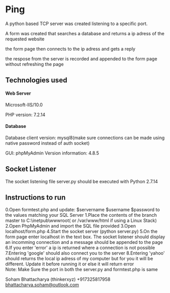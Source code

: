 # Ping

A python based TCP server was created listening to a specific port.

A form was created that searches a database and returns a ip adress of the requested website

the form page then connects to the ip adress and gets a reply

the respose from the server is recorded and appended to the form page without refreshing the page

## Technologies used

#### Web Server
Microsoft-IIS/10.0

PHP version: 7.2.14 

#### Database
Database client version: mysql8(make sure connections can be made using native password instead of auth socket)

GUI: phpMyAdmin Version information: 4.8.5

## Socket Listener

The socket listening file server.py should be executed with Python 2.7.14

## Instructions to run

0.Open formtest.php and update: 
$servername
$username
$password
to the values matching your SQL Server 
1.Place the contents of the branch master to C:\inetpub\wwwroot( or  /var/www/html if using a Linux Stack)
2.Open PhpMyAdmin and import the SQL file provided
3.Open localhost/form.php
4.Start the socket server (python server.py)
5.On the form page enter localhost in the text box. The socket listener should display an incomming connection and a message should be appended to the page
6.If you enter 'error' a ip is returned where a connection is not possible
7.Entering 'google' should also connect you to the server
8.Entering 'yahoo' should returns the local ip adress of my computer but for you it will be different. Update it before running it or else it will return error  
Note: Make Sure the port in both the server.py and formtest.php is same 

Soham Bhattacharya
(thinkerxyz)
+917325817958
bhattacharya.soham@outlook.com
